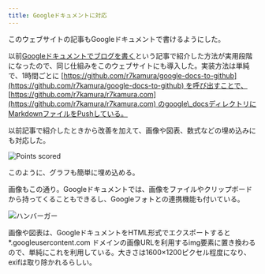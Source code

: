 ```yaml
---
title: Googleドキュメントに対応
---
```

このウェブサイトの記事もGoogleドキュメントで書けるようにした。

以前[Googleドキュメントでブログを書く](https://r7kamura.com/articles/2022-04-30-google-docs-for-blogging)という記事で紹介した方法が実用段階になったので、同じ仕組みをこのウェブサイトにも導入した。実装方法は単純で、1時間ごとに [https://github.com/r7kamura/google-docs-to-github](https://github.com/r7kamura/google-docs-to-github) を呼び出すことで、 [https://github.com/r7kamura/r7kamura.com](https://github.com/r7kamura/r7kamura.com) のgoogle\_docsディレクトリにMarkdownファイルをPushしている。

以前記事で紹介したときから改善を加えて、画像や図表、数式などの埋め込みにも対応した。

![](https://lh3.googleusercontent.com/docs/ADP-6oEoAYwvYhwVQ3v5jqGU0Dj0T-_e77RR6sSJ24BemhW0NBTFNznKVxp5EducMEd_SjQcGyA94TSskJeJY6eUMV7sdvo1Pc_7s9MFCFygeKDvCUiWE6sKUcCCha7q2nFqIDmheidLUj2pERbvQmU3mN938JyPltr9mwRWVFQJILDW7Ns85Xf3--RjrOfzPgP9DqZGQHhRqaPqVcf0g8r_Jjur7soIe5EXs914ipUg-12163-xD53fPHqfmVvsA7PjDOP7eSByP0jZSGzkwzEYEmrHN1ddvOxfV0eRE7Zy86ZULdu8VKS3bIVunTpgYYOI-jw41Tk2CdF4KD76lwNTpcP3IE9l71B4eFMRa2oCGTxqxurVvLdAlBBUKL30Fw4nwMGmBz3p6ji-kRRsb8oGfmZJuweLHU-lXm8YexzYtwgtKS-GC0fB_AhB4Wru6i-666-sVGA7unClvdP8mGZM40oZ_fPIyCcBD28ebzGAvUveUhaJ80_7uEWYq62aSlJPRWaAZPmZvEbvHUKoHmT2SvNsJy1EX0e9ZmhSp5EvFIChB0lfofeQKmu-opRJM7qx-1VcllgMbjoxRinm_KF8u91vJZGvBWgcBWlPC78pcDRkJ_7_EJCkEQ-h8k-QLFYJBncVAiugsLmI2apDPX6Dfz1d6smlNsB2G2vG_Dhy3oo2DMa7MbGYIJnq1bWnFAd1RkLxZeNkf9ukBN--UjYmWww1CNIxagUjpl6__8XLX6_TU3qNSawJ344UMz1IOls-o2GlYTO6K1g8HypZTUJY739l3nLzL43iR_GIUTsxpjoSLte6eWef1kEDtiS1Xwl3Z2yPJoJ2b8s7d-Y_-UMRIVDSf5ixPT8Ru-d1dq8Lruo1VX62xWIyPse3fa5HsTpfUEtLa0Y4ygNadBKn-CW9i_zkdTni7RCerf9ZPVcj-jfaQX2qFhP3rtZqHHGlZeW58cpcLHNF9kA40b_a7oeADQrKr7U6NNn-Rly5NFkfwinNYcL1dClYzHSRT93BM8VcqTqvRGkFzeZ4X24fBxWuK4Mx-qYBk2AIl7ZYOVC_q-W5pqzLIppFupiwhCjN0M7XVcZn40dYKtpVubkW_YLFlgW45hUHzMWi_pkCuiNtzrffC8hAagePBRVEGaBJtT-5wurIJvTAbYFEaYYd-5eltrXFlkvIooYwh4GghhmB-LYsAiXFMd6md6cGoJ6YwnJJW6ECmUKDWVbFTSYh_gOnjMv72tPFcAbbtU7XFnO3Y6F_L3EB "Points scored")

このように、グラフも簡単に埋め込める。

画像もこの通り。Googleドキュメントでは、画像をファイルやクリップボードから持ってくることもできるし、Googleフォトとの連携機能も付いている。

![](https://lh3.googleusercontent.com/docs/ADP-6oEkw12uETz3Vns5YUlxOQ2sVHeL7PjJHU49_F8jSRZB5-wqFQlW-4G7mJwTrDv-N9n7c-HVKFTPbnyKaa5VzTs68jUCF2gdAvv9y7TNnwSpwa1kyhCwGhWptYehsg4gkVevFM1sn6BsJhXGxZdIJiu5tYiAvU-NX46_HNbHu7EQ-XGhzDfJcdf60JoJnajd2IOP3aNM8HJtJYoh5U5mVUfRZ4rie91rwh3GsenQ3_qUpTuxf2yBe5PMaukLjB3xiixfrypy_6MRuzDCUcX94npqLTCmQnHZcd59A4vgRgvxcAGvX0Jd4eHUpu4ZiVM33CpA03wlcn_qYfcUCbprVaukL8n0GzygBKvVYZUQ0tlrD0AXqfBnLJ2NmM4rvScnQmUx7MclcsmK2JfbF8ysFjCQDfgv1QfSkVWrrJm6vKnn5N-Y-655q7CgXOd19NV3GZhGnHzojCyPFQFejJquX5kzj0Gr9dbxvr-jzlVGoH4RSTlx9yKHkUUbJ8vli6Xfm4cGIHR-P5Yep0pRvNxeu7TNG98_T78i9ncbR3e_S7WbAPF8k5N83upRzN-oiYVlcJEOVrHimyxAOSkXpz6RBRJmlFaz1qkmAbeU5phO03N9_iuhXnOAv331bH9mNUDRkVAPOE_-YvjbO_0qoqq0Ao1_M2X9c4XiF-L2RS6GGUmko2QAIzQa4PK_zZsqv0eHfP0G06OEbjYe85QN5RXhCONHzLREhNhyW_7iGu1sHHEDAsR5Acn7uSOu0ivcfKwCvZtN2UPy9yxxVgW1qnCqmrzd-zNUeNK6rY6VqzI6h873VZI_Ky9dvOWdEaLcXD684dqA-ZW8F-famGqPMxwxQVSqToIYEn5EkSEs8jcjyHBs9tjKj-PVh5sRkONLdr7HQI5NygN-fp5xznj39nL0Lh2zQJLj2UZONakyvGrPjuvexy9D2eO8JpcGQ3xY-9L5K22adb6-iC0eKBJfL1Yfr0GnwiazA9B9QwPo9PudHL0acDVD5QvUH8_2a1rnOr9fENiRk_McKueYFt3EXhhtmfTxvLU8gw2OrgKv6F_rBtljCv5FZudy7tk1GVejavC0PG0t8e3yXpLhUsvz5OMAurMVrnrnD4qJYbsNJg_DOXgWfwJ3kK0ty-CSsa8VVmFxcXs838ssPcod8PwYlv8_zs_EP8T6INGVqWaKApHVrKN2HC42PJdjNP0WQ-n9Z6bmdQ--mwHXTi7_IKRLkqegRXWKe4xu3NwKqh98Dmpd-tzyEjZU "ハンバーガー")

画像や図表は、GoogleドキュメントをHTML形式でエクスポートすると \*.googleusercontent.com ドメインの画像URLを利用するimg要素に置き換わるので、単純にこれを利用している。大きさは1600×1200ピクセル程度になり、exifは取り除かれるらしい。
